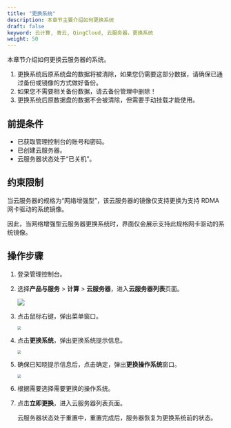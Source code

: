 ```yaml
---
title: "更换系统"
description: 本章节主要介绍如何更换系统
draft: false
keyword: 云计算, 青云, QingCloud, 云服务器，更换系统
weight: 50
---
```


本章节介绍如何更换云服务器的系统。

1. 更换系统后原系统盘的数据将被清除，如果您仍需要这部分数据，请确保已通过备份或镜像的方式做好备份。
2. 如果您不需要相关备份数据，请去备份管理中删除！
3. 更换系统后原数据盘的数据不会被清除，但需要手动挂载才能使用。

## 前提条件

- 已获取管理控制台的账号和密码。
- 已创建云服务器。
- 云服务器状态处于“已关机”。

## 约束限制

当云服务器的规格为“网络增强型”，该云服务器的镜像仅支持更换为支持 RDMA 网卡驱动的系统镜像。

因此，当网络增强型云服务器更换系统时，界面仅会展示支持此规格网卡驱动的系统镜像。

## 操作步骤

1. 登录管理控制台。

2. 选择**产品与服务** > **计算** > **云服务器**，进入**云服务器列表**页面。

   ![](/compute/vm/_images/vm_server_list.png)

3. 点击鼠标右键，弹出菜单窗口。

   <img src="/compute/vm/_images/vm_modify_sys.png" style="zoom:50%;" />

4. 点击**更换系统**，弹出更换系统提示信息。

   <img src="/compute/vm/_images/vm_modify_sys_prompt.png" style="zoom:50%;" />

5. 确保已知晓提示信息后，点击确定，弹出**更换操作系统**窗口。

   <img src="/compute/vm/_images/vm_modify_sys_win.png" style="zoom:50%;" />

6. 根据需要选择需要更换的操作系统。

7. 点击**立即更换**，进入云服务器列表页面。

   云服务器状态处于重置中，重置完成后，服务器恢复为更换系统前的状态。
